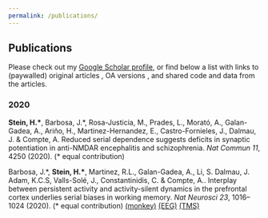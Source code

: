 ```yaml
---
permalink: /publications/
---
```


<link href="https://stackpath.bootstrapcdn.com/font-awesome/4.7.0/css/font-awesome.min.css" rel="stylesheet">

## Publications

Please check out my [Google Scholar profile](https://scholar.google.es/citations?user=dBrsOCMAAAAJ&hl=en), or find below a list with links to (paywalled) original articles <i class="fa fa-lock"></i>, OA versions <i class="fa fa-unlock"></i>, and shared code <i class="fa fa-code"></i> and data <i class="fa fa-table"></i> from the articles.


### 2020

**Stein, H.\***, Barbosa, J.\*, Rosa-Justicia, M., Prades, L., Morató, A., Galan-Gadea, A., Ariño, H., Martinez-Hernandez, E., Castro-Fornieles, J., Dalmau, J. & Compte, A.  Reduced serial dependence suggests deficits in synaptic potentiation in anti-NMDAR encephalitis and schizophrenia. *Nat Commun 11*, 4250 (2020). (\* equal contribution)
[<i class="fa fa-unlock"></i>](https://doi.org/10.1038/s41467-020-18033-3) [<i class="fa fa-code"></i>](https://github.com/comptelab/serialNMDA)

Barbosa, J.\*, **Stein, H.\***, Martinez, R.L., Galan-Gadea, A., Li, S. Dalmau, J. Adam, K.C.S, Valls-Solé, J., Constantinidis, C. & Compte, A.. Interplay between persistent activity and activity-silent dynamics in the prefrontal cortex underlies serial biases in working memory. *Nat Neurosci 23*, 1016–1024 (2020). (\* equal contribution) 
[<i class="fa fa-lock fa-lg"></i>](https://doi.org/10.1038/s41593-020-0644-4) [<i class="fa fa-code"></i>](https://github.com/comptelab/interplayPFC) [<i class="fa fa-table"></i> (monkey)](https://github.com/comptelab/interplayPFC/tree/master/Data) [<i class="fa fa-table"></i> (EEG)](https://osf.io/qa34s/) [<i class="fa fa-table"></i> (TMS)](https://osf.io/8e9y2/)
